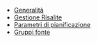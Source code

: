 - [Generalità](Sorgenti/DOC_OPE/TA/B£AMO/M5_OPE001)
- [Gestione Risalite](Sorgenti/OJ/PGM/P_B£GRI2)
- [Parametri di pianificazione](Sorgenti/OJ/PGM/P_M5ARTP)
- [Gruppi fonte](Sorgenti/DOC_OPE/TA/B£AMO/M5_OPE003)
